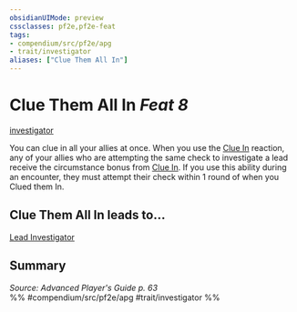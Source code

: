 ```yaml
---
obsidianUIMode: preview
cssclasses: pf2e,pf2e-feat
tags:
- compendium/src/pf2e/apg
- trait/investigator
aliases: ["Clue Them All In"]
---
```

# Clue Them All In  *Feat 8*  
[investigator](rules/traits/investigator-apg.md "Investigator Class Trait")  


You can clue in all your allies at once. When you use the [Clue In](rules/actions/clue-in-apg.md) reaction, any of your allies who are attempting the same check to investigate a lead receive the circumstance bonus from [Clue In](rules/actions/clue-in-apg.md). If you use this ability during an encounter, they must attempt their check within 1 round of when you Clued them In.

## Clue Them All In leads to...

[Lead Investigator](compendium/feats/lead-investigator-apg.md)

## Summary

*Source: Advanced Player's Guide p. 63*  
%% #compendium/src/pf2e/apg #trait/investigator %%